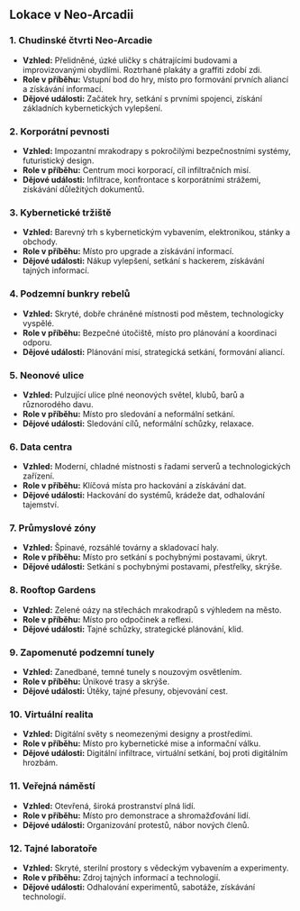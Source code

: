 ## Lokace v Neo-Arcadii

### 1. Chudinské čtvrti Neo-Arcadie
- **Vzhled:** Přelidněné, úzké uličky s chátrajícími budovami a improvizovanými obydlími. Roztrhané plakáty a graffiti zdobí zdi.
- **Role v příběhu:** Vstupní bod do hry, místo pro formování prvních aliancí a získávání informací.
- **Dějové události:** Začátek hry, setkání s prvními spojenci, získání základních kybernetických vylepšení.

### 2. Korporátní pevnosti
- **Vzhled:** Impozantní mrakodrapy s pokročilými bezpečnostními systémy, futuristický design.
- **Role v příběhu:** Centrum moci korporací, cíl infiltračních misí.
- **Dějové události:** Infiltrace, konfrontace s korporátními strážemi, získávání důležitých dokumentů.

### 3. Kybernetické tržiště
- **Vzhled:** Barevný trh s kybernetickým vybavením, elektronikou, stánky a obchody.
- **Role v příběhu:** Místo pro upgrade a získávání informací.
- **Dějové události:** Nákup vylepšení, setkání s hackerem, získávání tajných informací.

### 4. Podzemní bunkry rebelů
- **Vzhled:** Skryté, dobře chráněné místnosti pod městem, technologicky vyspělé.
- **Role v příběhu:** Bezpečné útočiště, místo pro plánování a koordinaci odporu.
- **Dějové události:** Plánování misí, strategická setkání, formování aliancí.

### 5. Neonové ulice
- **Vzhled:** Pulzující ulice plné neonových světel, klubů, barů a různorodého davu.
- **Role v příběhu:** Místo pro sledování a neformální setkání.
- **Dějové události:** Sledování cílů, neformální schůzky, relaxace.

### 6. Data centra
- **Vzhled:** Moderní, chladné místnosti s řadami serverů a technologických zařízení.
- **Role v příběhu:** Klíčová místa pro hackování a získávání dat.
- **Dějové události:** Hackování do systémů, krádeže dat, odhalování tajemství.

### 7. Průmyslové zóny
- **Vzhled:** Špinavé, rozsáhlé továrny a skladovací haly.
- **Role v příběhu:** Místo pro setkání s pochybnými postavami, úkryt.
- **Dějové události:** Setkání s pochybnými postavami, přestřelky, skrýše.

### 8. Rooftop Gardens
- **Vzhled:** Zelené oázy na střechách mrakodrapů s výhledem na město.
- **Role v příběhu:** Místo pro odpočinek a reflexi.
- **Dějové události:** Tajné schůzky, strategické plánování, klid.

### 9. Zapomenuté podzemní tunely
- **Vzhled:** Zanedbané, temné tunely s nouzovým osvětlením.
- **Role v příběhu:** Únikové trasy a skrýše.
- **Dějové události:** Útěky, tajné přesuny, objevování cest.

### 10. Virtuální realita
- **Vzhled:** Digitální světy s neomezenými designy a prostředími.
- **Role v příběhu:** Místo pro kybernetické mise a informační válku.
- **Dějové události:** Digitální infiltrace, virtuální setkání, boj proti digitálním hrozbám.

### 11. Veřejná náměstí
- **Vzhled:** Otevřená, široká prostranství plná lidí.
- **Role v příběhu:** Místo pro demonstrace a shromažďování lidí.
- **Dějové události:** Organizování protestů, nábor nových členů.

### 12. Tajné laboratoře
- **Vzhled:** Skryté, sterilní prostory s vědeckým vybavením a experimenty.
- **Role v příběhu:** Zdroj tajných informací a technologií.
- **Dějové události:** Odhalování experimentů, sabotáže, získávání technologií.
